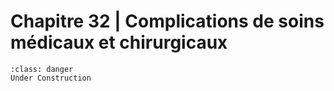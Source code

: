 # Chapitre 32 | Complications de soins médicaux et chirurgicaux

```{admonition} This is a title
:class: danger
Under Construction
```
